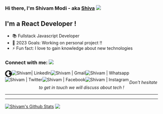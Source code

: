 
### Hi there, I'm Shivam Modi  - aka  [Shiva][website] <img src="https://github.com/blackcater/blackcater/blob/ff8238ba16adf300da1c922ff29d64c106b6275d/images/Hi.gif"  height="32"/>

## I'm a React Developer !


- 📚 Fullstack Javascript Developer
- 🎯 2023 Goals: Working on personal project !!
- ⚡ Fun fact: I love to gain knowledge about new technologies

### Connect with me: <img src="https://media.giphy.com/media/LnQjpWaON8nhr21vNW/giphy.gif" height="28">


[<img align="left" alt="Shivam" height="22px" src="https://raw.githubusercontent.com/iconic/open-iconic/master/svg/globe.svg" />][website]
[<img align="left" alt="Shivam| LinkedIn" height="22px" src="https://cdn.jsdelivr.net/npm/simple-icons@v3/icons/linkedin.svg" />][linkedin]
[<img align="left" alt="Shivam | Gmail" height="22px" src="https://cdn.jsdelivr.net/npm/simple-icons@v3/icons/gmail.svg" />][gmail]
[<img align="left" alt="Shivam | Whatsapp" height="22px" src="https://cdn.jsdelivr.net/npm/simple-icons@v3/icons/whatsapp.svg" />][whatsapp]
[<img align="left" alt="Shivam | Twitter" height="22px" src="https://cdn.jsdelivr.net/npm/simple-icons@v3/icons/twitter.svg" />][twitter]
[<img align="left" alt="Shivam | Facebook" height="22px" src="https://cdn.jsdelivr.net/npm/simple-icons@3.4.0/icons/facebook.svg" />][facebook]
[<img align="left" alt="Shivam | Instagram" height="22px" src="https://cdn.jsdelivr.net/npm/simple-icons@v3/icons/instagram.svg" />][instagram]

<br />

<p align=center>
<em>Don't hesitate to get in touch we will discuss about tech  !</em>
</p>

---
<!-- 
### Languages and Tools:

[<code>
<img alt="visual studio code" width="20px" src="https://img.icons8.com/fluent/240/000000/visual-studio-code-2019.png" />
</code>](https://code.visualstudio.com/)
[<code>
<img alt="pycharm" width="20px" src="https://img.icons8.com/color/240/000000/pycharm.png" />
</code>](https://www.jetbrains.com/pycharm/)
[<code>
<img alt="javascript" width="20px" src="https://img.icons8.com/color/240/000000/javascript.png" />
</code>](https://developer.mozilla.org/en-US/docs/Web/JavaScript)
[<code>
<img alt="react" width="20px" src="https://img.icons8.com/color/240/000000/react-native.png" />
</code>](https://reactjs.org/)
[<code>
<img alt="python" width="20px" src="https://img.icons8.com/color/240/000000/python.png">
</code>](https://www.python.org/)
[<code>
<img alt="html5" width="20px" src="https://img.icons8.com/color/240/000000/html-5.png">
</code>](https://developer.mozilla.org/en-US/docs/Web/HTML)
[<code>
<img alt="css3" width="20px" src="https://img.icons8.com/color/240/000000/css3.png">
</code>](https://developer.mozilla.org/en-US/docs/Web/CSS)
[<code>
<img alt="sass" width="26px" src="https://img.icons8.com/color/240/000000/sass.png">
</code>](https://sass-lang.com/)
[<code>
<img alt="json" width="26px" src="https://raw.githubusercontent.com/github/explore/80688e429a7d4ef2fca1e82350fe8e3517d3494d/topics/json/json.png">
</code>](https://www.json.org/json-en.html)
[<code>
<img alt="Node.js" width="26px" src="https://img.icons8.com/color/240/000000/nodejs.png">
</code>](https://nodejs.org/en/)
[<code>
<img alt="github" width="26px" src="https://img.icons8.com/ios-glyphs/240/000000/github.png">
</code>](https://github.com/)
<br />
[<code>
<img alt="windows" width="26px" src="https://img.icons8.com/color/240/000000/windows-10.png">
</code>](https://www.microsoft.com/en-us/windows)
[<code>
<img alt="macos" width="26px" src="https://img.icons8.com/officel/160/000000/mac-logo.png">
</code>](https://developer.apple.com/macos/)
 -->
---

<a href="https://github-readme-stats-theta-swart.vercel.app/api?username=shivammodiin&show_icons=true&hide_border=true&count_private=true&include_all_commits=true&theme=radical">
<img align="center" alt="Shivam's Github Stats" src="https://github-readme-stats-theta-swart.vercel.app/api?username=shivammodiin&show_icons=true&hide_border=true&count_private=true&include_all_commits=true&theme=radical" /></a>
<a href="https://https://github-readme-stats-theta-swart.vercel.app/api/top-langs/?username=shivammodiin&layout=compact&theme=radical">
  <img align="center" src="https://github-readme-stats-theta-swart.vercel.app/api/top-langs/?username=shivammodiin&layout=compact&theme=radical" />
</a>


[website]: https://shivammodi.in/
[linkedin]: https://www.linkedin.com/in/shivammodiin/
[gmail]: mailto:shivammodiin@gmail.com
[whatsapp]:https://wa.me/8200289752
[twitter]: https://twitter.com/shivammodiin
[facebook]: https://www.facebook.com/shivammodiin
[instagram]: https://www.instagram.com/shivammodiin/
